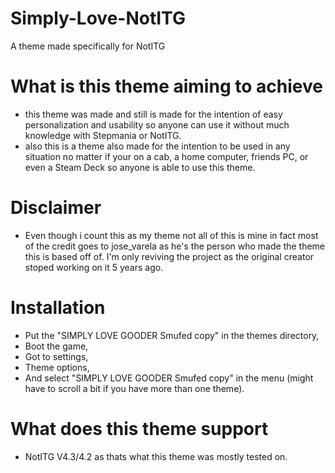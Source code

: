 # Simply-Love-NotITG
A theme made specifically for NotITG 

# What is this theme aiming to achieve
- this theme was made and still is made for the intention of easy personalization and usability so anyone can use it without much knowledge with Stepmania or NotITG.
- also this is a theme also made for the intention to be used in any situation no matter if your on a cab, a home computer, friends PC, or even a Steam Deck so anyone is able to use this theme.

# Disclaimer
- Even though i count this as my theme not all of this is mine in fact most of the credit goes to jose_varela as he's the person who made the theme this is based off of. I'm only reviving the project as the original creator stoped working on it 5 years ago.

# Installation 
- Put the "SIMPLY LOVE GOODER Smufed copy" in the themes directory,
- Boot the game,
- Got to settings,
- Theme options,
- And select "SIMPLY LOVE GOODER Smufed copy" in the menu (might have to scroll a bit if you have more than one theme).

# What does this theme support
- NotITG V4.3/4.2 as thats what this theme was mostly tested on.
